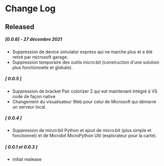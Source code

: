 # Change Log

## Released
##### [0.0.6] - 27 décembre 2021
* Suppression de device simulator express qui ne marche plus et a été retiré par microsoft garage.
* Suppression temporaire des outils micro:bit (construction d'une solution plus fonctionnelle et globale).
##### [ 0.0.5 ]
* Suppression  de bracket Pair colorizer 2 qui est maintenant intégré à VS code de façon native. 
* Changement du visualisateur Web pour celui de Microsoft qui démarre un serveur local.
##### [ 0.0.4 ]
* Suppression de micro:bit Python et ajout de micro:bit (plus simple et fonctionnel) et de Microbit MicroPython Util (explorateur pour la carte).
##### [ 0.0.1 et 0.0.3 ] 
* initial realease
